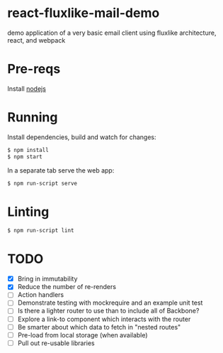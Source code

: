 # react-fluxlike-mail-demo

demo application of a very basic email client using fluxlike architecture, react, and webpack

# Pre-reqs

Install [nodejs](https://nodejs.org/)

# Running

Install dependencies, build and watch for changes:

```sh
$ npm install
$ npm start
```

In a separate tab serve the web app:
```sh
$ npm run-script serve
```

# Linting

```sh
$ npm run-script lint
```

# TODO

- [x] Bring in immutability
- [x] Reduce the number of re-renders
- [ ] Action handlers
- [ ] Demonstrate testing with mockrequire and an example unit test
- [ ] Is there a lighter router to use than to include all of Backbone?
- [ ] Explore a link-to component which interacts with the router
- [ ] Be smarter about which data to fetch in "nested routes"
- [ ] Pre-load from local storage (when available)
- [ ] Pull out re-usable libraries
